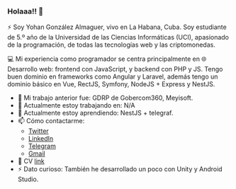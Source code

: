 ### Holaaa!! 👋

⚡ Soy Yohan González Almaguer, vivo en La Habana, Cuba. Soy estudiante de 5.º año de la Universidad de las Ciencias Informáticas (UCI), apasionado de la programación, de todas las tecnologías web y las criptomonedas.

💻 Mi experiencia como programador se centra principalmente en 🌐 Desarrollo web: frontend con JavaScript, y backend con PHP y JS. Tengo buen dominio en frameworks como Angular y Laravel, además tengo un dominio básico en Vue, RectJS, Symfony, NodeJS + Express y NestJS.

- 💼 Mi trabajo anterior fue: GDRP de Gobercom360, Meyisoft.
- 🔭 Actualmente estoy trabajando en: N/A
- 🌱 Actualmente estoy aprendiendo: NestJS + telegraf.
- 📫 Cómo contactarme: 
  - [Twitter](https://twitter.com/ZahiriNatZuke) 
  - [LinkedIn](https://www.linkedin.com/in/yohan-gonzález-almaguer)
  - [Telegram](https://t.me/ZahiriNatZuke)
  - [Gmail](mailto:yohan.gonzalez.almaguer@gmail.com)
- 📓 CV [link](https://resume.io/r/2Vo3ymadF)
- ⚡ Dato curioso: También he desarrollado un poco con Unity y Android Studio.
